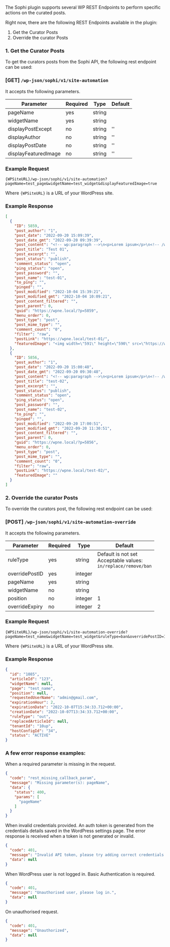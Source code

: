 The Sophi plugin supports several WP REST Endpoints to perform specific actions on the curated posts.

Right now, there are the following REST Endpoints available in the plugin:

1. Get the Curator Posts
2. Override the curator Posts

### 1. Get the Curator Posts

To get the curators posts from the Sophi API, the following rest endpoint can be used:

### [GET] `/wp-json/sophi/v1/site-automation`

It accepts the following parameters.

|Parameter|Required|Type|Default|
|---|---|---|---|
|pageName|yes|string||
|widgetName|yes|string||
|displayPostExcept|no|string|''|
|displayAuthor|no|string|''|
|displayPostDate|no|string|''|
|displayFeaturedImage|no|string|''|

### Example Request

```text
{WPSiteURL}/wp-json/sophi/v1/site-automation?pageName=test_page&widgetName=test_widget&displayFeaturedImage=true
```

Where `{WPSiteURL}` is a URL of your WordPress site.

### Example Response

```json
[
  {
	"ID": 5859,
	"post_author": "1",
	"post_date": "2022-09-20 15:09:39",
	"post_date_gmt": "2022-09-20 09:39:39",
	"post_content": "<!-- wp:paragraph -->\n<p>Lorem ipsum</p>\n<!-- /wp:paragraph -->",
	"post_title": "Test 01",
	"post_excerpt": "",
	"post_status": "publish",
	"comment_status": "open",
	"ping_status": "open",
	"post_password": "",
	"post_name": "test-01",
	"to_ping": "",
	"pinged": "",
	"post_modified": "2022-10-04 15:39:21",
	"post_modified_gmt": "2022-10-04 10:09:21",
	"post_content_filtered": "",
	"post_parent": 0,
	"guid": "https://wpne.local/?p=5859",
	"menu_order": 0,
	"post_type": "post",
	"post_mime_type": "",
	"comment_count": "0",
	"filter": "raw",
	"postLink": "https://wpne.local/test-01/",
	"featuredImage": "<img width=\"591\" height=\"590\" src=\"https://wpne.local/wp-content/uploads/2022/05/test-01.jpg\" class=\"attachment-post-thumbnail size-post-thumbnail wp-post-image\" alt=\"\" loading=\"lazy\" srcset=\"https://wpne.local/wp-content/uploads/2022/05/test-01.jpg 591w, https://wpne.local/wp-content/uploads/2022/05/test-01-450x450.jpg 450w, https://wpne.local/wp-content/uploads/2022/05/test-01-100x100.jpg 100w, https://wpne.local/wp-content/uploads/2022/05/test-01-300x300.jpg 300w, https://wpne.local/wp-content/uploads/2022/05/test-01-150x150.jpg 150w\" sizes=\"(max-width: 591px) 100vw, 591px\" style=\"width:100%;height:99.83%;max-width:591px;\" />"
  },
  {
	"ID": 5856,
	"post_author": "1",
	"post_date": "2022-09-20 15:00:48",
	"post_date_gmt": "2022-09-20 09:30:48",
	"post_content": "<!-- wp:paragraph -->\n<p>Lorem ipsum</p>\n<!-- /wp:paragraph -->",
	"post_title": "test-02",
	"post_excerpt": "",
	"post_status": "publish",
	"comment_status": "open",
	"ping_status": "open",
	"post_password": "",
	"post_name": "test-02",
	"to_ping": "",
	"pinged": "",
	"post_modified": "2022-09-20 17:00:51",
	"post_modified_gmt": "2022-09-20 11:30:51",
	"post_content_filtered": "",
	"post_parent": 0,
	"guid": "https://wpne.local/?p=5856",
	"menu_order": 0,
	"post_type": "post",
	"post_mime_type": "",
	"comment_count": "0",
	"filter": "raw",
	"postLink": "https://wpne.local/test-02/",
	"featuredImage": ""
  }
]
```

### 2. Override the curator Posts

To override the curators post, the following rest endpoint can be used:

### [POST] `/wp-json/sophi/v1/site-automation-override`

It accepts the following parameters.

|Parameter|Required|Type|Default|
|---|---|---|---|
|ruleType|yes|string|Default is not set<br>Acceptable values:<br>`in/replace/remove/ban`|
|overridePostID|yes|integer||
|pageName|yes|string||
|widgetName|no|string||
|position|no|integer|1|
|overrideExpiry|no|integer|2|

### Example Request

```text
{WPSiteURL}/wp-json/sophi/v1/site-automation-override?pageName=test_name&widgetName=test_widget&ruleType=ban&overridePostID=123&position=1&overrideExpiry=2
```

Where `{WPSiteURL}` is a URL of your WordPress site.

### Example Response

```json
{
  "id": "1085",
  "articleId": "123",
  "widgetName": null,
  "page": "test_name",
  "position": null,
  "requestedUserName": "admin@gmail.com",
  "expirationHour": 2,
  "expirationDate": "2022-10-07T15:34:33.712+00:00",
  "creationDate": "2022-10-07T13:34:33.712+00:00",
  "ruleType": "out",
  "replacedArticleId": null,
  "tenantId": "10up",
  "hostConfigId": "34",
  "status": "ACTIVE"
}
```

### A few error response examples:

When a required parameter is missing in the request.

```json
{
  "code": "rest_missing_callback_param",
  "message": "Missing parameter(s): pageName",
  "data": {
	"status": 400,
	"params": [
	  "pageName"
	]
  }
}
```

When invalid credentials provided. An auth token is generated from the credentials details saved in the WordPress settings page. The error response is received when a token is not generated or invalid.

```json
{
  "code": 401,
  "message": "Invalid API token, please try adding correct credentials on the settings page.",
  "data": null
}
```

When WordPress user is not logged in. Basic Authentication is required.

```json
{
  "code": 401,
  "message": "Unauthorised user, please log in.",
  "data": null
}
```

On unauthorised request.

```json
{
  "code": 401,
  "message": "Unauthorized",
  "data": null
}
```

